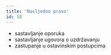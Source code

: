 ```yaml
---
title: 'Nasljedno pravo'
id: 18
---
```


* sastavljanje oporuka
* sastavljanje ugovora o uzdržavanju
* zastupanje u ostavinskim postupcima